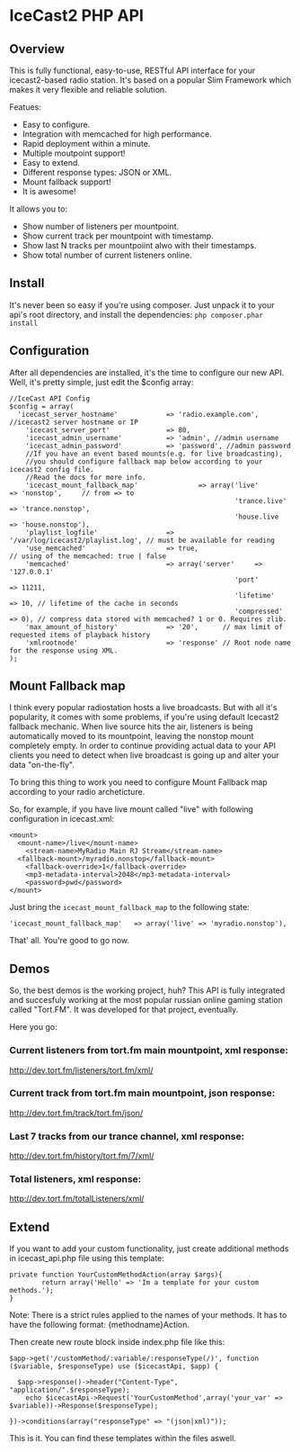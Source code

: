 # IceCast2 PHP API

## Overview
This is fully functional, easy-to-use, RESTful API interface for your icecast2-based radio station.
It's based on a popular Slim Framework which makes it very flexible and reliable solution.

Featues:
* Easy to configure.
* Integration with memcached for high performance.
* Rapid deployment within a minute.
* Multiple moutpoint support!
* Easy to extend.
* Different response types: JSON or XML.
* Mount fallback support!
* It is awesome!

It allows you to:
* Show number of listeners per mountpoint.
* Show current track per mountpoint with timestamp.
* Show last N tracks per mountpoiint alwo with their timestamps.
* Show total number of current listeners online.

## Install
It's never been so easy if you're using composer.
Just unpack it to your api's root directory, and install the dependencies:
```php composer.phar install```

## Configuration
After all dependencies are installed, it's the time to configure our new API.
Well, it's pretty simple, just edit the $config array:
```
//IceCast API Config
$config = array(
  'icecast_server_hostname'			   => 'radio.example.com', //icecast2 server hostname or IP
	'icecast_server_port'			   => 80, 
	'icecast_admin_username' 		   => 'admin', //admin username
	'icecast_admin_password' 		   => 'password', //admin password
	//If you have an event based mounts(e.g. for live broadcasting), 
	//you should configure fallback map below according to your icecast2 config file.
	//Read the docs for more info.
	'icecast_mount_fallback_map'               => array('live'        => 'nonstop',     // from => to
	                                                    'trance.live' => 'trance.nonstop',
	                                                    'house.live	  => 'house.nonstop'),
	'playlist_logfile' 		           => '/var/log/icecast2/playlist.log', // must be available for reading
	'use_memcached' 		           => true,                             // using of the memcached: true | false
	'memcached' 			           => array('server'     => '127.0.0.1'
	                                                    'port'       => 11211, 
	                                                    'lifetime'   => 10, // lifetime of the cache in seconds
 	                                                    'compressed' => 0), // compress data stored with memcached? 1 or 0. Requires zlib.
	'max_amount_of_history'			   => '20',      // max limit of requested items of playback history
	'xmlrootnode'			           => 'response' // Root node name for the response using XML.
);
```
## Mount Fallback map
I think every popular radiostation hosts a live broadcasts. But with all it's popularity, it comes with some problems, if you're using default Icecast2 fallback mechanic.
When live source hits the air, listeners is being automatically moved to its mountpoint, leaving the nonstop mount completely empty.
In order to continue providing actual data to your API clients you need to detect when live broadcast is going up and alter your data "on-the-fly".

To bring this thing to work you need to configure Mount Fallback map according to your radio archeticture.

So, for example, if you have live mount called "live" with following configuration in icecast.xml:
```
<mount>
  <mount-name>/live</mount-name>
	<stream-name>MyRadio Main RJ Stream</stream-name>
  <fallback-mount>/myradio.nonstop</fallback-mount>
	<fallback-override>1</fallback-override>
	<mp3-metadata-interval>2048</mp3-metadata-interval>
	<password>pwd</password>
</mount>
```
Just bring the `icecast_mount_fallback_map` to the following state:
```
'icecast_mount_fallback_map'   => array('live' => 'myradio.nonstop'),
```
That' all. You're good to go now.

## Demos
So, the best demos is the working project, huh?
This API is fully integrated and succesfuly working at the most popular russian 
online gaming station called "Tort.FM". It was developed for that project, eventually.

Here you go:
### Current listeners from tort.fm main mountpoint, xml response:
<http://dev.tort.fm/listeners/tort.fm/xml/>
### Current track from tort.fm main mountpoint, json response:
<http://dev.tort.fm/track/tort.fm/json/>
### Last 7 tracks from our trance channel, xml response:
<http://dev.tort.fm/history/tort.fm/7/xml/>
### Total listeners, xml response:
<http://dev.tort.fm/totalListeners/xml/>

## Extend
If you want to add your custom functionality, just create additional methods in icecast_api.php file using this template:
```
private function YourCustomMethodAction(array $args){
		return array('Hello' => 'Im a template for your custom methods.');
} 
```
Note: There is a strict rules applied to the names of your methods. It has to have the following format: {methodname}Action.

Then create new route block inside index.php file like this:
```
$app->get('/customMethod/:variable/:responseType(/)', function ($variable, $responseType) use ($icecastApi, $app) {

  $app->response()->header("Content-Type", "application/".$responseType);
	echo $icecastApi->Request('YourCustomMethod',array('your_var' => $variable))->Response($responseType);
	
})->conditions(array("responseType" => "(json|xml)"));
```
This is it. You can find these templates within the files aswell.
